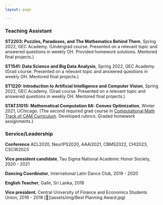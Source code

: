 ```yaml
---
layout: page

---
```

### Teaching Assistant 
**ST2203: Puzzles, Paradoxes, and The Mathematics Behind Them**, Spring 2022, GEC Academy. (Undergrad course. Presented on a relevant topic and answered questions in weekly OH. Provided homework solutions. Mentored final projects.)

**ST1541: Data Science and Big Data Analysis**, Spring 2022, GEC Academy. (Grad course. Presented on a relevant topic and answered questions in weekly OH. Mentored final projects.)

**ST1220: Introduction to Artificial Intelligence and Computer Vision**, Spring 2022, GEC Academy. (Grad course. Presented on a relevant topic and answered questions in weekly OH. Mentored final projects.)

**STAT31015: Mathematical Computation IIA: Convex Optimization**, Winter 2021, UChicago. (The second required grad course in [Computational Math Track of CAM Curriculum](https://voices.uchicago.edu/cammasters/course-offerings/#caam31015). Developed rubrics. Graded homework assignments.)


### Service/Leadership
**Conference** ACL2020, NeurIPS2020, AAAI2021, CBMS2022, CHI2023, CSCW2023

**Vice president candidate**, Tau Sigma National Academic Honor Society, 2020 - 2021

**Dancing Coordinator**, International Latin Dance Club, 2019 - 2020

**English Teacher**, Galle, Sri Lanka, 2018

**Vice president**, Central University of Finance and Economics Students Union, 2016 - 2018 [📄](assets/img/Best Planning Award.jpg)
